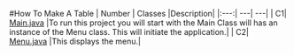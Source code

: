 #How To Make A Table
| Number | Classes |Description|
|:---:| ---| ---|
| C1| [Main.java](https://github.com/Silhavyc/BankApplication/blob/ChrisSilhavy/src/Main.java) |To run this project you will start with the Main Class will has an instance of the Menu class. This will initiate the application.|
| C2| [Menu.java](https://github.com/Silhavyc/BankApplication/blob/ChrisSilhavy/src/Menu.java) |This displays the menu.| 
